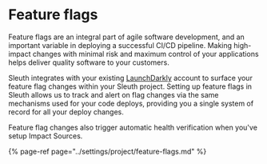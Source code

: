 # Feature flags

Feature flags are an integral part of agile software development, and an important variable in deploying a successful CI/CD pipeline. Making high-impact changes with minimal risk and maximum control of your applications helps deliver quality software to your customers. 

Sleuth integrates with your existing [LaunchDarkly](../integrations-1/feature-flags/launchdarkly.md) account to surface your feature flag changes within your Sleuth project. Setting up feature flags in Sleuth allows us to track and alert on flag changes via the same mechanisms used for your code deploys, providing you a single system of record for all your deploy changes. 

Feature flag changes also trigger automatic health verification when you've setup Impact Sources.

{% page-ref page="../settings/project/feature-flags.md" %}

